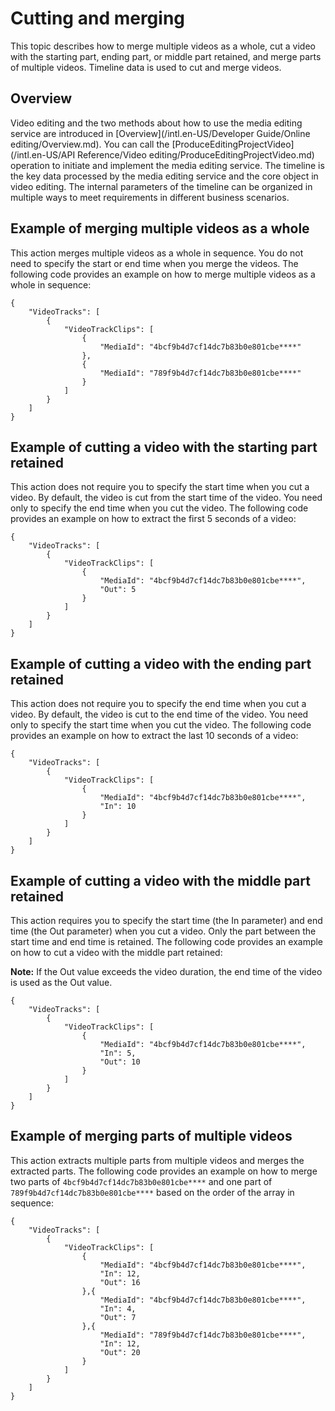 # Cutting and merging

This topic describes how to merge multiple videos as a whole, cut a video with the starting part, ending part, or middle part retained, and merge parts of multiple videos. Timeline data is used to cut and merge videos.

## Overview

Video editing and the two methods about how to use the media editing service are introduced in [Overview](/intl.en-US/Developer Guide/Online editing/Overview.md). You can call the [ProduceEditingProjectVideo](/intl.en-US/API Reference/Video editing/ProduceEditingProjectVideo.md) operation to initiate and implement the media editing service. The timeline is the key data processed by the media editing service and the core object in video editing. The internal parameters of the timeline can be organized in multiple ways to meet requirements in different business scenarios.

## Example of merging multiple videos as a whole

This action merges multiple videos as a whole in sequence. You do not need to specify the start or end time when you merge the videos. The following code provides an example on how to merge multiple videos as a whole in sequence:

```
{
    "VideoTracks": [
        {
            "VideoTrackClips": [
                {
                    "MediaId": "4bcf9b4d7cf14dc7b83b0e801cbe****"
                },
                {
                    "MediaId": "789f9b4d7cf14dc7b83b0e801cbe****"
                }
            ]
        }
    ]
}
```

## Example of cutting a video with the starting part retained

This action does not require you to specify the start time when you cut a video. By default, the video is cut from the start time of the video. You need only to specify the end time when you cut the video. The following code provides an example on how to extract the first 5 seconds of a video:

```
{
    "VideoTracks": [
        {
            "VideoTrackClips": [
                {
                    "MediaId": "4bcf9b4d7cf14dc7b83b0e801cbe****",
                    "Out": 5
                }
            ]
        }
    ]
}
```

## Example of cutting a video with the ending part retained

This action does not require you to specify the end time when you cut a video. By default, the video is cut to the end time of the video. You need only to specify the start time when you cut the video. The following code provides an example on how to extract the last 10 seconds of a video:

```
{
    "VideoTracks": [
        {
            "VideoTrackClips": [
                {
                    "MediaId": "4bcf9b4d7cf14dc7b83b0e801cbe****",
                    "In": 10
                }
            ]
        }
    ]
}
```

## Example of cutting a video with the middle part retained

This action requires you to specify the start time \(the In parameter\) and end time \(the Out parameter\) when you cut a video. Only the part between the start time and end time is retained. The following code provides an example on how to cut a video with the middle part retained:

**Note:** If the Out value exceeds the video duration, the end time of the video is used as the Out value.

```
{
    "VideoTracks": [
        {
            "VideoTrackClips": [
                {
                    "MediaId": "4bcf9b4d7cf14dc7b83b0e801cbe****",
                    "In": 5,
                    "Out": 10
                }
            ]
        }
    ]
}
```

## Example of merging parts of multiple videos

This action extracts multiple parts from multiple videos and merges the extracted parts. The following code provides an example on how to merge two parts of `4bcf9b4d7cf14dc7b83b0e801cbe****` and one part of `789f9b4d7cf14dc7b83b0e801cbe****` based on the order of the array in sequence:

```
{
    "VideoTracks": [
        {
            "VideoTrackClips": [
                {
                    "MediaId": "4bcf9b4d7cf14dc7b83b0e801cbe****",
                    "In": 12,
                    "Out": 16
                },{
                    "MediaId": "4bcf9b4d7cf14dc7b83b0e801cbe****",
                    "In": 4,
                    "Out": 7
                },{
                    "MediaId": "789f9b4d7cf14dc7b83b0e801cbe****",
                    "In": 12,
                    "Out": 20
                }
            ]
        }
    ]
}
```

